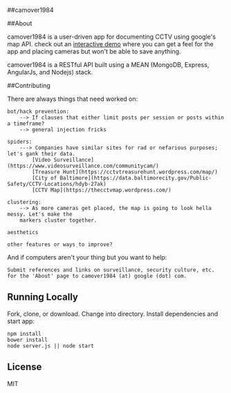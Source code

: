 ##camover1984

##About

camover1984 is a user-driven app for documenting CCTV using google's map API. check out an
[interactive demo](https://crashspringfield.github.io/camover-demo/#/) where you can get a feel
for the app and placing cameras but won't be able to save anything.

camover1984 is a RESTful API built using a MEAN (MongoDB, Express, AngularJs, and Nodejs) stack.

##Contributing

There are always things that need worked on:

    bot/hack prevention:
        --> If clauses that either limit posts per session or posts within a timeframe?
        --> general injection fricks
    
    spiders:
        ---> Companies have similar sites for rad or nefarious purposes; let's gank their data.
            [Video Surveillance](https://www.videosurveillance.com/communitycam/)
            [Treasure Hunt](https://cctvtreasurehunt.wordpress.com/map/)
            [City of Baltimore](https://data.baltimorecity.gov/Public-Safety/CCTV-Locations/hdyb-27ak)
            [CCTV Map](https://thecctvmap.wordpress.com/)
            
    clustering:
        --> As more cameras get placed, the map is going to look hella messy. Let's make the 
        markers cluster together.
        
    aesthetics
    
    other features or ways to improve?

And if computers aren't your thing but you want to help:

    Submit references and links on surveillance, security culture, etc.
    for the 'About' page to camover1984 (at) google (dot) com.

## Running Locally

Fork, clone, or download. Change into directory. Install dependencies and start app:

    npm install
    bower install
    node server.js || node start

## License

MIT
